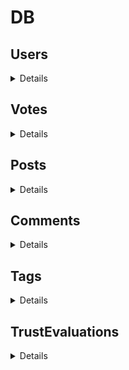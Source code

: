 # DB
</details>

## Users
<details>

- **PK** : `uuid`
- Username : `string`
- Password : `string`
- Following : `set<User>`
- GivenTrustEvaluations : `set<TrustEvaluation>`

**(optional)**

- Followers : `set<User>` (profile page)
- Votes : `set<Vote>` (profile page)
- Posts : `set<Post>` (profile page)
- Comments : `set<Comment>` (profile page)
</details>

## Votes
<details>

- **PK** : `uuid`
- Voter : `User`
- IsUpvote : `bool`

**(optional)**

- Comment : `Comment` (to display user votes on his profile page)
</details>

## Posts
<details>

- **PK** : `uuid`
- Owner : `User`
- Title : `string`
- Content : `string`
- Comments : `set<Comment>`
- CreationDate : `date`
- Tags : `set<Tag>`

**(optional)**

- LastEditDate : `date`
</details>

## Comments
<details>

- **PK** : `uuid`
- Owner : `User`
- Content : `string`
- CreationDate : `date`
- Votes : `set<Vote>`
</details>

## Tags
<details>

- **PK** : `uuid`
- Name : `string`
**(optional)**

- Color : `string`
</details>


## TrustEvaluations
<details>

- **PK** : `uuid`
- Evaluated : `User`
- Note : `int` (\[-50, 50\])
</details>
